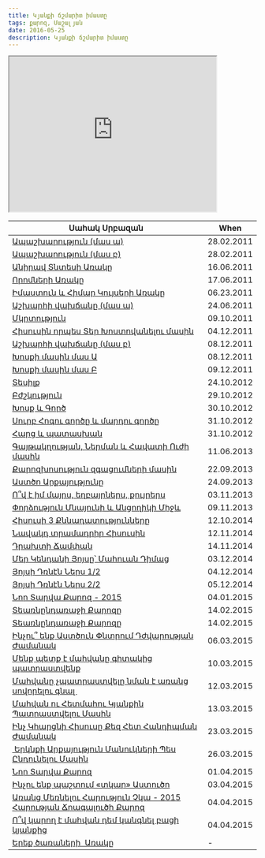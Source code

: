 ```yaml
---
title: Կյանքի ճշմարիտ իմաստը
tags: քարոզ, Մաշալյան
date: 2016-05-25
description: Կյանքի ճշմարիտ իմաստը
---
```



<iframe width="420" height="315"
src="https://www.youtube.com/embed/Tk-UbtDKq5w">
</iframe>

<div class="output"><table class="sortable"><thead><tr><th><span>Սահակ Սրբազան</span></th><th><span>When</span></th></tr></thead><tbody><tr><td><div class="type-geo"><a class="item-link" href="/page/lucas-13-1-9">Ապաշխարություն (մաս ա)</a></div></td><td><div class="type-date"><a>28.02.2011</a></div></td></tr><tr><td><div class="type-geo"><a class="item-link" href="/page/lucas-13-1-9-part2">Ապաշխարություն (մաս բ)</a></div></td><td><div class="type-date"><a>28.02.2011</a></div></td></tr><tr><td><div class="type-geo"><a class="item-link" href="/page/lukas-16-1-9">Անիրավ Տնտեսի Առակը</a></div></td><td><div class="type-date"><a>16.06.2011</a></div></td></tr><tr><td><div class="type-geo"><a class="item-link" href="/page/matt-13-24-30">Որոմների Առակը</a></div></td><td><div class="type-date"><a>17.06.2011</a></div></td></tr><tr><td><div class="type-geo"><a class="item-link" href="/page/matt-25-1-13">Իմաստուն և Հիմար Կույսերի Առակը</a></div></td><td><div class="type-date"><a>06.23.2011</a></div></td></tr><tr><td><div class="type-geo"><a class="item-link" href="/page/matt-24-1-14">Աշխարհի վախճանը&nbsp;(մաս ա)</a></div></td><td><div class="type-date"><a>24.06.2011</a></div></td></tr><tr><td><div class="type-geo"><a class="item-link" href="/page/matt-3-1-17">Մկրտություն</a></div></td><td><div class="type-date"><a>09.10.2011</a></div></td></tr><tr><td><div class="type-geo"><a class="item-link" href="/page/lucas-12-8-12">Հիսուսին որպես Տեր Խոստովանելու մասին</a></div></td><td><div class="type-date"><a>04.12.2011</a></div></td></tr><tr><td><div class="type-geo"><a class="item-link" href="/page/matt-24-29-51">Աշխարհի վախճանը (մաս բ)</a></div></td><td><div class="type-date"><a>08.12.2011</a></div></td></tr><tr><td><div class="type-geo"><a class="item-link" href="/page/xosqi-masin">Խոսքի մասին մաս Ա</a></div></td><td><div class="type-date"><a>08.12.2011</a></div></td></tr><tr><td><div class="type-geo"><a class="item-link" href="/page/xosqi-masin-2">Խոսքի մասին մաս Բ</a></div></td><td><div class="type-date"><a>09.12.2011</a></div></td></tr><tr><td><div class="type-geo"><a class="item-link" href="/page/tesilq">Տեսիլք</a></div></td><td><div class="type-date"><a>24.10.2012</a></div></td></tr><tr><td><div class="type-geo"><a class="item-link" href="/page/bjshkutyun">Բժշկություն</a></div></td><td><div class="type-date"><a>29.10.2012</a></div></td></tr><tr><td><div class="type-geo"><a class="item-link" href="/page/xosq-gorc">Խոսք և Գործ</a></div></td><td><div class="type-date"><a>30.10.2012</a></div></td></tr><tr><td><div class="type-geo"><a class="item-link" href="/page/2012-surb-hogi">Սուրբ Հոգու գործը և մարդու գործը</a></div></td><td><div class="type-date"><a>31.10.2012</a></div></td></tr><tr><td><div class="type-geo"><a class="item-link" href="/page/harc-patasxan">Հարց և պատասխան</a></div></td><td><div class="type-date"><a>31.10.2012</a></div></td></tr><tr><td><div class="type-geo"><a class="item-link" href="/page/lukas-17-1-7">Գայթակղության, Ներման և Հավատի Ուժի մասին</a></div></td><td><div class="type-date"><a>11.06.2013</a></div></td></tr><tr><td><div class="type-geo"><a class="item-link" href="/page/2014-zgacumner">Քարոզխոսություն զգացումների մասին</a></div></td><td><div class="type-date"><a>22.09.2013</a></div></td></tr><tr><td><div class="type-geo"><a class="item-link" href="/page/2013-astco-arqayutyun">Աստծո Արքայությունը</a></div></td><td><div class="type-date"><a>24.09.2013</a></div></td></tr><tr><td><div class="type-geo"><a class="item-link" href="/page/my-mother-brother">Ո՞վ է իմ մայրս, եղբայրներս, քույրերս</a></div></td><td><div class="type-date"><a>03.11.2013</a></div></td></tr><tr><td><div class="type-geo"><a class="item-link" href="/page/pordzutyun-mnayun-ancoxik">Փորձություն Մնայունի և Անցողիկի Միջև</a></div></td><td><div class="type-date"><a>09.11.2013</a></div></td></tr><tr><td><div class="type-geo"><a class="item-link" href="/page/hisusi-3-qnnadatutyun">Հիսուսի 3 Քննադատությունները</a></div></td><td><div class="type-date"><a>12.10.2014</a></div></td></tr><tr><td><div class="type-geo"><a class="item-link" href="/page/navakd-tramadrir-hisusin">Նավակդ տրամադրիր Հիսուսին</a></div></td><td><div class="type-date"><a>12.11.2014</a></div></td></tr><tr><td><div class="type-geo"><a class="item-link" href="/page/draxti-jampan">Դրախտի Ճամփան</a></div></td><td><div class="type-date"><a>14.11.2014</a></div></td></tr><tr><td><div class="type-geo"><a class="item-link" href="/page/our-living-hope">Մեր Կենդանի Յոյսը՝ Մահուան Դիմաց</a></div></td><td><div class="type-date"><a>03.12.2014</a></div></td></tr><tr><td><div class="type-geo"><a class="item-link" href="/page/through-the-door-of-hope">Յոյսի Դռնէն Ներս 1/2</a></div></td><td><div class="type-date"><a>04.12.2014</a></div></td></tr><tr><td><div class="type-geo"><a class="item-link" href="/page/through-the-door-of-hope-2">Յոյսի Դռնէն Ներս 2/2</a></div></td><td><div class="type-date"><a>05.12.2014</a></div></td></tr><tr><td><div class="type-geo"><a class="item-link" href="/page/new-year-2015">Նոր Տարվա Քարոզ - 2015</a></div></td><td><div class="type-date"><a>04.01.2015</a></div></td></tr><tr><td><div class="type-geo"><a class="item-link" href="/page/sahak-srbazan-trndez">Տեառնընդառաջի Քարոզը</a></div></td><td><div class="type-date"><a>14.02.2015</a></div></td></tr><tr><td><div class="type-geo"><a class="item-link" href="/page/tyarn-ndaraj">Տեառնընդառաջի Քարոզը</a></div></td><td><div class="type-date"><a>14.02.2015</a></div></td></tr><tr><td><div class="type-geo"><a class="item-link" href="/page/inchu-enq-astcun-pntrum-djvarutyan-jamanak">Ինչու՞ ենք Աստծուն Փնտրում Դժվարության Ժամանակ</a></div></td><td><div class="type-date"><a>06.03.2015</a></div></td></tr><tr><td><div class="type-geo"><a class="item-link" href="/page/mahvan-gitakic-patrastvenq">Մենք պետք է մահվանը գիտակից պատրաստվենք</a></div></td><td><div class="type-date"><a>10.03.2015</a></div></td></tr><tr><td><div class="type-geo"><a class="item-link" href="/page/mahvan-chpatrastvel-nmane-aranc-sovorelu-gnal-qnnutyan">Մահվանը չպատրաստվելը նման է առանց սովորելու գնալ&nbsp;</a></div></td><td><div class="type-date"><a>12.03.2015</a></div></td></tr><tr><td><div class="type-geo"><a class="item-link" href="/page/mahvan-hetmahu-patrastvelu-masin">Մահվան ու Հետմահու Կյանքին Պատրաստվելու Մասին</a></div></td><td><div class="type-date"><a>13.03.2015</a></div></td></tr><tr><td><div class="type-geo"><a class="item-link" href="/page/inch-kharcni-erb-handipeq">Ինչ Կհարցնի Հիսուսը Քեզ Հետ Հանդիպման Ժամանակ</a></div></td><td><div class="type-date"><a>23.03.2015</a></div></td></tr><tr><td><div class="type-geo"><a class="item-link" href="/page/erknqi-arqayutyun-manukneri-pes-%40ndunelu-masin">&nbsp;Երկնքի Արքայություն Մանուկների Պես Ընդունելու Մասին</a></div></td><td><div class="type-date"><a>26.03.2015</a></div></td></tr><tr><td><div class="type-geo"><a class="item-link" href="/page/2015-new-year-qaroz">Նոր Տարվա Քարոզ</a></div></td><td><div class="type-date"><a>01.04.2015</a></div></td></tr><tr><td><div class="type-geo"><a class="item-link" href="/page/inch-enq-pashtum-tkar-astcu">Ինչու ենք պաշտում «տկար» Աստուծո</a></div></td><td><div class="type-date"><a>03.04.2015</a></div></td></tr><tr><td><div class="type-geo"><a class="item-link" href="/page/aranc-mernelu-harutyun-chka">Առանց Մեռնելու Հարություն Չկա - 2015 Հարության Ճրագալուծի Քարոզ</a></div></td><td><div class="type-date"><a>04.04.2015</a></div></td></tr><tr><td><div class="type-geo"><a class="item-link" href="/page/ov-karoxe-mahvan-dem-kangnel-baci-kyanqic">Ո՞վ կարող է մահվան դեմ կանգնել բացի կյանքից</a></div></td><td><div class="type-date"><a>04.04.2015</a></div></td></tr><tr><td><div class="type-geo"><a class="item-link" href="/page/matt-25-14-30">Երեք ծառաների &nbsp;Առակը</a></div></td><td><div class="type-textual"><a>-</a></div></td></tr></tbody></table></div>
